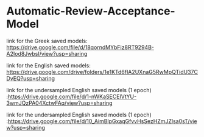 # Automatic-Review-Acceptance-Model
link for the Greek saved models: https://drive.google.com/file/d/18qorndMYbFiz8RT9294B-A2Iod8JwbsI/view?usp=sharing

link for the English saved models: https://drive.google.com/drive/folders/1e1KTd6fIA2UXnaG5RwMpQTidU37CDvEQ?usp=sharing

link for the undersampled English saved models (1 epoch) :https://drive.google.com/file/d/1-nWKaSECEIVtYU-3wmJQzPA04XctwFAq/view?usp=sharing

link for the undersampled English saved models (1 epoch) :https://drive.google.com/file/d/10_AimBlpGxaqGfvvHsSezHZmJZlsa0sT/view?usp=sharing

